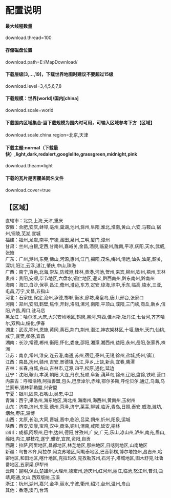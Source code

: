 # 配置说明
#### 最大线程数量
download.thread=100
#### 存储磁盘位置
download.path=E:/MapDownload/
#### 下载层级[3,...,19]，下载世界地图时建议不要超过15级
download.level=3,4,5,6,7,8
#### 下载规模：世界[world]/国内[china]
download.scale=world
#### 下载国内区域集合:当下载规模为国内时可用，可输入区域参考下方【区域】
download.scale.china.region=北京,天津
#### 下载主题:normal（下载最快）,light,dark,redalert,googlelite,grassgreen,midnight,pink
download.theam=light
#### 下载的瓦片是否覆盖同名文件
download.cover=true

## 【区域】
直辖市：北京,上海,天津,重庆<br>
安徽：合肥,安庆,蚌埠,亳州,巢湖,池州,滁州,阜阳,淮北,淮南,黄山,六安,马鞍山,宿州,铜陵,芜湖,宣城<br>
福建：福州,龙岩,南平,宁德,莆田,泉州,三明,厦门,漳州<br>
甘肃：兰州,白银,定西,甘南州,嘉峪关,金昌,酒泉,临夏州,陇南,平凉,庆阳,天水,武威,张掖<br>
广东：广州,潮州,东莞,佛山,河源,惠州,江门,揭阳,茂名,梅州,清远,汕头,汕尾,韶关,深圳,阳江,云浮,湛江,肇庆,中山,珠海<br>
广西：南宁,百色,北海,崇左,防城港,桂林,贵港,河池,贺州,来宾,柳州,钦州,梧州,玉林<br>
贵州：贵阳,安顺,毕节地区,六盘水,铜仁地区,遵义,黔西南州,黔东南州,黔南州<br>
海南：海口,白沙,保亭,昌江,儋州,澄迈,东方,定安,琼海,琼中,乐东,临高,陵水,三亚,屯昌,万宁,文昌,五指山<br>
河北：石家庄,保定,沧州,承德,邯郸,衡水,廊坊,秦皇岛,唐山,邢台,张家口<br>
河南：郑州,安阳,鹤壁,焦作,开封,洛阳,漯河,南阳,平顶山,濮阳,三门峡,商丘,新乡,信阳,许昌,周口,驻马店<br>
黑龙江：哈尔滨,大庆,大兴安岭地区,鹤岗,黑河,鸡西,佳木斯,牡丹江,七台河,齐齐哈尔,双鸭山,绥化,伊春<br>
湖北：武汉,鄂州,恩施,黄冈,黄石,荆门,荆州,潜江,神农架林区,十堰,随州,天门,仙桃,咸宁,襄樊,孝感,宜昌<br>
湖南：长沙,常德,郴州,衡阳,怀化,娄底,邵阳,湘潭,湘西州,益阳,永州,岳阳,张家界,株洲<br>
江苏：南京,常州,淮安,连云港,南通,苏州,宿迁,泰州,无锡,徐州,盐城,扬州,镇江<br>
江西：南昌,抚州,赣州,吉安,景德镇,九江,萍乡,上饶,新余,宜春,鹰潭<br>
吉林：长春,白城,白山,吉林市,辽源,四平,松原,通化,延边<br>
辽宁：沈阳,鞍山,本溪,朝阳,大连,丹东,抚顺,阜新,葫芦岛,锦州,辽阳,盘锦,铁岭,营口<br>
内蒙古：呼和浩特,阿拉善盟,包头,巴彦淖尔,赤峰,鄂尔多斯,呼伦贝尔,通辽,乌海,乌兰察布,锡林郭勒盟,兴安盟<br>
宁夏：银川,固原,石嘴山,吴忠,中卫<br>
青海：西宁,果洛州,海东地区,海北州,海南州,海西州,黄南州,玉树州<br>
山东：济南,滨州,东营,德州,菏泽,济宁,莱芜,聊城,临沂,青岛,日照,泰安,威海,潍坊,烟台,枣庄,淄博<br>
山西：太原,长治,大同,晋城,晋中,临汾,吕梁,朔州,忻州,阳泉,运城<br>
陕西：西安,安康,宝鸡,汉中,商洛,铜川,渭南,咸阳,延安,榆林<br>
四川：成都,阿坝州,巴中,达州,德阳,甘孜州,广安,广元,乐山,凉山州,泸州,南充,眉山,绵阳,内江,攀枝花,遂宁,雅安,宜宾,资阳,自贡<br>
西藏：拉萨,阿里地区,昌都地区,林芝地区,那曲地区,日喀则地区,山南地区<br>
新疆：乌鲁木齐,阿拉尔,阿克苏地区,阿勒泰地区,巴音郭楞,博尔塔拉州,昌吉州,哈密地区,和田地区,喀什地区,克拉玛依,克孜勒苏州,石河子,塔城地区,图木舒克,吐鲁番地区,五家渠,伊犁州<br>
云南：昆明,保山,楚雄州,大理州,德宏州,迪庆州,红河州,丽江,临沧,怒江州,普洱,曲靖,昭通,文山,西双版纳,玉溪<br>
浙江：杭州,湖州,嘉兴,金华,丽水,宁波,衢州,绍兴,台州,温州,舟山<br>
其他：香港,澳门,台湾